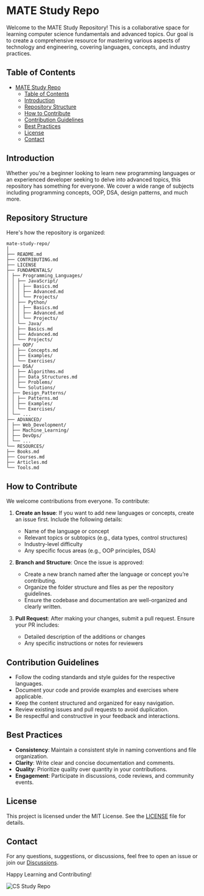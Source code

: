 # MATE Study Repo

Welcome to the MATE Study Repository! This is a collaborative space for learning computer science fundamentals and advanced topics. Our goal is to create a comprehensive resource for mastering various aspects of technology and engineering, covering languages, concepts, and industry practices.

## Table of Contents

- [MATE Study Repo](#mate-study-repo)
  - [Table of Contents](#table-of-contents)
  - [Introduction](#introduction)
  - [Repository Structure](#repository-structure)
  - [How to Contribute](#how-to-contribute)
  - [Contribution Guidelines](#contribution-guidelines)
  - [Best Practices](#best-practices)
  - [License](#license)
  - [Contact](#contact)

## Introduction

Whether you're a beginner looking to learn new programming languages or an experienced developer seeking to delve into advanced topics, this repository has something for everyone. We cover a wide range of subjects including programming concepts, OOP, DSA, design patterns, and much more.

## Repository Structure

Here's how the repository is organized:

```plaintext
mate-study-repo/
│
├── README.md
├── CONTRIBUTING.md
├── LICENSE
├── FUNDAMENTALS/
│ ├── Programming_Languages/
│ │ ├── JavaScript/
│ │ │ ├── Basics.md
│ │ │ ├── Advanced.md
│ │ │ └── Projects/
│ │ ├── Python/
│ │ │ ├── Basics.md
│ │ │ ├── Advanced.md
│ │ │ └── Projects/
│ │ └── Java/
│ │ ├── Basics.md
│ │ ├── Advanced.md
│ │ └── Projects/
│ ├── OOP/
│ │ ├── Concepts.md
│ │ ├── Examples/
│ │ └── Exercises/
│ ├── DSA/
│ │ ├── Algorithms.md
│ │ ├── Data_Structures.md
│ │ ├── Problems/
│ │ └── Solutions/
│ ├── Design_Patterns/
│ │ ├── Patterns.md
│ │ ├── Examples/
│ │ └── Exercises/
│ └── ...
├── ADVANCED/
│ ├── Web_Development/
│ ├── Machine_Learning/
│ ├── DevOps/
│ └── ...
└── RESOURCES/
├── Books.md
├── Courses.md
├── Articles.md
└── Tools.md
```

## How to Contribute

We welcome contributions from everyone. To contribute:

1. **Create an Issue**: If you want to add new languages or concepts, create an issue first. Include the following details:

   - Name of the language or concept
   - Relevant topics or subtopics (e.g., data types, control structures)
   - Industry-level difficulty
   - Any specific focus areas (e.g., OOP principles, DSA)

2. **Branch and Structure**: Once the issue is approved:

   - Create a new branch named after the language or concept you’re contributing.
   - Organize the folder structure and files as per the repository guidelines.
   - Ensure the codebase and documentation are well-organized and clearly written.

3. **Pull Request**: After making your changes, submit a pull request. Ensure your PR includes:
   - Detailed description of the additions or changes
   - Any specific instructions or notes for reviewers

## Contribution Guidelines

- Follow the coding standards and style guides for the respective languages.
- Document your code and provide examples and exercises where applicable.
- Keep the content structured and organized for easy navigation.
- Review existing issues and pull requests to avoid duplication.
- Be respectful and constructive in your feedback and interactions.

## Best Practices

- **Consistency**: Maintain a consistent style in naming conventions and file organization.
- **Clarity**: Write clear and concise documentation and comments.
- **Quality**: Prioritize quality over quantity in your contributions.
- **Engagement**: Participate in discussions, code reviews, and community events.

## License

This project is licensed under the MIT License. See the [LICENSE](LICENSE) file for details.

## Contact

For any questions, suggestions, or discussions, feel free to open an issue or join our [Discussions](https://github.com/ifhammohamed1111/Learn-by-Today/discussions).

Happy Learning and Contributing!

![CS Study Repo](https://images.pexels.com/photos/879109/pexels-photo-879109.jpeg?auto=compress&cs=tinysrgb&w=1260&h=750&dpr=1)
